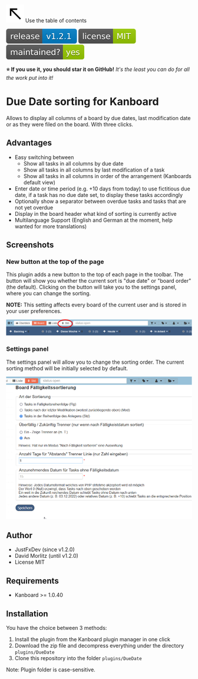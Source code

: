 ![north_west](./Assets/images/north_west.svg) Use the table of contents

[![version](./Assets/images/version.svg)](https://github.com/JustFxDev/ThemeMaestro/releases) [![license](./Assets/images/license.svg)](https://github.com/JustFxDev/ThemeMaestro/blob/main/LICENSE) [![maintainedyes](./Assets/images/maintained.svg)](https://github.com/JustFxDev/ThemeMaestro/graphs/contributors)

**:star: If you use it, you should star it on GitHub!** *It's the least you can do for all the work put into it!*

# Due Date sorting for Kanboard


Allows to display all columns of a board by due dates, last modification date or as they were filed on the board. With three clicks.

## Advantages
- Easy switching between
  - Show all tasks in all columns by due date
  - Show all tasks in all columns by last modification of a task
  - Show all tasks in all columns in order of the arrangement (Kanboards default view)
- Enter date or time period (e.g. +10 days from today) to use fictitious due date, if a task has no due date set, to display these tasks accordingly
- Optionally show a separator between overdue tasks and tasks that are not yet overdue
- Display in the board header what kind of sorting is currently active
- Multilanguage Support (English and German at the moment, help wanted for more translations)

## Screenshots

### New button at the top of the page

This plugin adds a new button to the top of each page in the toolbar.  The button will show you whether the current sort is "due date" or "board order" (the default).  Clicking on the button will take you to the settings panel, where you can change the sorting.

**NOTE:**  This setting affects every board of the current user and is stored in your user preferences.

![image-20230111142015007](./Assets/images/image-20230111142015007.png)

### Settings panel

The settings panel will allow you to change the sorting order.  The current sorting method will be initially selected by default.  

![image-20230111143041431](./Assets/images/image-20230111143041431.png)

## Author

- JustFxDev (since v1.2.0)
- David Morlitz (until v1.2.0)
- License MIT

## Requirements
- Kanboard >= 1.0.40

## Installation
You have the choice between 3 methods:

1. Install the plugin from the Kanboard plugin manager in one click
2. Download the zip file and decompress everything under the directory `plugins/DueDate`
3. Clone this repository into the folder `plugins/DueDate`

Note: Plugin folder is case-sensitive.
